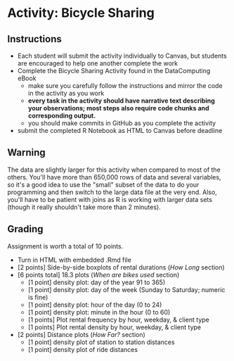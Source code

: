 # Activity: Bicycle Sharing

## Instructions 

- Each student will submit the activity individually to Canvas, but students are encouraged to help one another complete the work
- Complete the Bicycle Sharing Activity found in the DataComputing eBook
    - make sure you carefully follow the instructions and mirror the code in the activity as you work 
    - **every task in the activity should have narrative text describing your observations; most steps also require code chunks and corresponding output.**
    - you should make commits in GitHub as you complete the activity
- submit the completed R Notebook as HTML to Canvas before deadline

## Warning

The data are slightly larger for this activity when compared to most of the others.  You'll have more than 650,000 rows of data and several variables, so it's a good idea to use the "small" subset of the data to do your programming and then switch to the large data file at the very end.  Also, you'll have to be patient with joins as R is working with larger data sets (though it really shouldn't take more than 2 minutes).


## Grading

Assignment is worth a total of 10 points.

- Turn in HTML with embedded .Rmd file 
- [2 points] Side-by-side boxplots of rental durations (*How Long* section)
- [6 points total] 18.3 plots (*When are bikes used* section)
    - [1 point] density plot: day of the year 91 to 365)
    - [1 point] density plot: day of the week (Sunday to Saturday; numeric is fine)
    - [1 point] density plot: hour of the day (0 to 24)
    - [1 point] density plot: minute in the hour (0 to 60)
    - [1 points] Plot rental frequency by hour, weekday, & client type
    - [1 points] Plot rental density by hour, weekday, & client type
- [2 points] Distance plots (*How Far?* section)
    - [1 point] density plot of station to station distances
    - [1 point] density plot of ride distances

